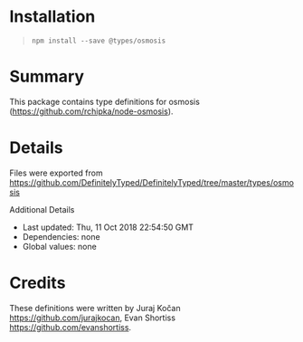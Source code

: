 # Installation
> `npm install --save @types/osmosis`

# Summary
This package contains type definitions for osmosis (https://github.com/rchipka/node-osmosis).

# Details
Files were exported from https://github.com/DefinitelyTyped/DefinitelyTyped/tree/master/types/osmosis

Additional Details
 * Last updated: Thu, 11 Oct 2018 22:54:50 GMT
 * Dependencies: none
 * Global values: none

# Credits
These definitions were written by Juraj Kočan <https://github.com/jurajkocan>, Evan Shortiss <https://github.com/evanshortiss>.
